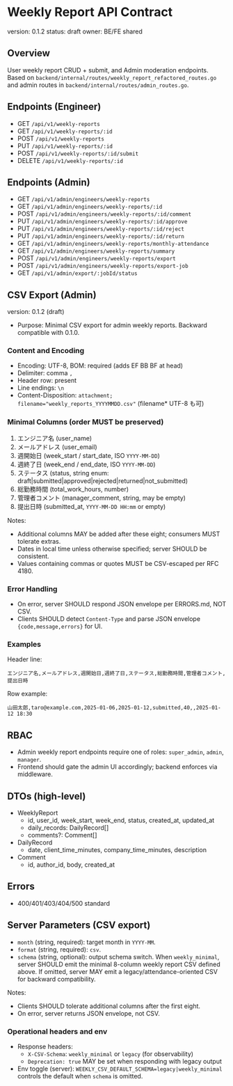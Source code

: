 # Weekly Report API Contract

version: 0.1.2
status: draft
owner: BE/FE shared

## Overview
User weekly report CRUD + submit, and Admin moderation endpoints. Based on `backend/internal/routes/weekly_report_refactored_routes.go` and admin routes in `backend/internal/routes/admin_routes.go`.

## Endpoints (Engineer)
- GET `/api/v1/weekly-reports`
- GET `/api/v1/weekly-reports/:id`
- POST `/api/v1/weekly-reports`
- PUT `/api/v1/weekly-reports/:id`
- POST `/api/v1/weekly-reports/:id/submit`
- DELETE `/api/v1/weekly-reports/:id`

## Endpoints (Admin)
- GET `/api/v1/admin/engineers/weekly-reports`
- GET `/api/v1/admin/engineers/weekly-reports/:id`
- POST `/api/v1/admin/engineers/weekly-reports/:id/comment`
- PUT `/api/v1/admin/engineers/weekly-reports/:id/approve`
- PUT `/api/v1/admin/engineers/weekly-reports/:id/reject`
- PUT `/api/v1/admin/engineers/weekly-reports/:id/return`
- GET `/api/v1/admin/engineers/weekly-reports/monthly-attendance`
- GET `/api/v1/admin/engineers/weekly-reports/summary`
- POST `/api/v1/admin/engineers/weekly-reports/export`
- POST `/api/v1/admin/engineers/weekly-reports/export-job`
- GET `/api/v1/admin/export/:jobId/status`

## CSV Export (Admin)

version: 0.1.2 (draft)

- Purpose: Minimal CSV export for admin weekly reports. Backward compatible with 0.1.0.

### Content and Encoding
- Encoding: UTF-8, BOM: required (adds EF BB BF at head)
- Delimiter: comma `,`
- Header row: present
- Line endings: `\n`
- Content-Disposition: `attachment; filename="weekly_reports_YYYYMMDD.csv"` (filename* UTF-8 も可)

### Minimal Columns (order MUST be preserved)
1. エンジニア名 (user_name)
2. メールアドレス (user_email)
3. 週開始日 (week_start / start_date, ISO `YYYY-MM-DD`)
4. 週終了日 (week_end / end_date, ISO `YYYY-MM-DD`)
5. ステータス (status, string enum: draft|submitted|approved|rejected|returned|not_submitted)
6. 総勤務時間 (total_work_hours, number)
7. 管理者コメント (manager_comment, string, may be empty)
8. 提出日時 (submitted_at, `YYYY-MM-DD HH:mm` or empty)

Notes:
- Additional columns MAY be added after these eight; consumers MUST tolerate extras.
- Dates in local time unless otherwise specified; server SHOULD be consistent.
- Values containing commas or quotes MUST be CSV-escaped per RFC 4180.

### Error Handling
- On error, server SHOULD respond JSON envelope per ERRORS.md, NOT CSV.
- Clients SHOULD detect `Content-Type` and parse JSON envelope `{code,message,errors}` for UI.

### Examples
Header line:
```
エンジニア名,メールアドレス,週開始日,週終了日,ステータス,総勤務時間,管理者コメント,提出日時
```

Row example:
```
山田太郎,taro@example.com,2025-01-06,2025-01-12,submitted,40,,2025-01-12 18:30
```

## RBAC
- Admin weekly report endpoints require one of roles: `super_admin`, `admin`, `manager`.
- Frontend should gate the admin UI accordingly; backend enforces via middleware.

## DTOs (high-level)
- WeeklyReport
  - id, user_id, week_start, week_end, status, created_at, updated_at
  - daily_records: DailyRecord[]
  - comments?: Comment[]
- DailyRecord
  - date, client_time_minutes, company_time_minutes, description
- Comment
  - id, author_id, body, created_at

## Errors
- 400/401/403/404/500 standard

## Server Parameters (CSV export)
- `month` (string, required): target month in `YYYY-MM`.
- `format` (string, required): `csv`.
- `schema` (string, optional): output schema switch. When `weekly_minimal`, server SHOULD emit the minimal 8-column weekly report CSV defined above. If omitted, server MAY emit a legacy/attendance-oriented CSV for backward compatibility.

Notes:
- Clients SHOULD tolerate additional columns after the first eight.
- On error, server returns JSON envelope, not CSV.

### Operational headers and env
- Response headers:
  - `X-CSV-Schema`: `weekly_minimal` or `legacy` (for observability)
  - `Deprecation: true` MAY be set when responding with legacy output
- Env toggle (server): `WEEKLY_CSV_DEFAULT_SCHEMA=legacy|weekly_minimal` controls the default when `schema` is omitted.
